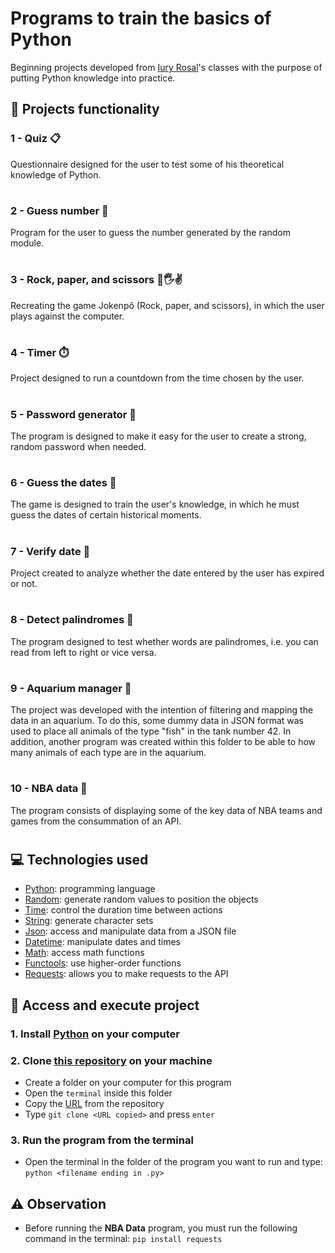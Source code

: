 # Programs to train the basics of Python
Beginning projects developed from [Iury Rosal](https://www.youtube.com/@IuryRosal)'s classes with the purpose of putting Python knowledge into practice.

## 🔨 Projects functionality

### 1 - Quiz 📋
Questionnaire designed for the user to test some of his theoretical knowledge of Python.

#

### 2 - Guess number 🔢
Program for the user to guess the number generated by the random module.

#

### 3 - Rock, paper, and scissors 👊🖐️✌
Recreating the game Jokenpô (Rock, paper, and scissors), in which the user plays against the computer.

#

### 4 - Timer ⏱️
Project designed to run a countdown from the time chosen by the user.

#

### 5 - Password generator 🔑
The program is designed to make it easy for the user to create a strong, random password when needed.

#

### 6 - Guess the dates 📅
The game is designed to train the user's knowledge, in which he must guess the dates of certain historical moments. 

#

### 7 - Verify date 📆
Project created to analyze whether the date entered by the user has expired or not.

#

### 8 - Detect palindromes 🔄
The program designed to test whether words are palindromes, i.e. you can read from left to right or vice versa.

#

### 9 - Aquarium manager 🐠
The project was developed with the intention of filtering and mapping the data in an aquarium. To do this, some dummy data in JSON format was used to place all animals of the type "fish" in the tank number 42. In addition, another program was created within this folder to be able to how many animals of each type are in the aquarium.

#

### 10 - NBA data 🏀
The program consists of displaying some of the key data of NBA teams and games from the consummation of an API.

#

## 💻 Technologies used 
* [Python](https://docs.python.org/pt-br/3/tutorial/): programming language
* [Random](https://docs.python.org/pt-br/3.7/library/random.html): generate random values to position the objects
* [Time](https://docs.python.org/pt-br/3/library/time.html): control the duration time between actions
* [String](https://docs.python.org/pt-br/3.9/library/string.html): generate character sets
* [Json](https://docs.python.org/pt-br/3/library/json.html): access and manipulate data from a JSON file
* [Datetime](https://docs.python.org/pt-br/3/library/datetime.html): manipulate dates and times
* [Math](https://docs.python.org/pt-br/3/library/math.html): access math functions
* [Functools](https://docs.python.org/pt-br/3/library/functools.html): use higher-order functions
* [Requests](https://requests.readthedocs.io/projects/pt/pt_BR/latest/user/quickstart.html): allows you to make requests to the API

## 📁 Access and execute project
### 1. Install [Python](https://www.python.org/downloads/) on your computer

### 2. Clone [this repository](https://github.com/ArturColen/Python-projects) on your machine
* Create a folder on your computer for this program
* Open the `terminal` inside this folder
* Copy the [URL](https://github.com/ArturColen/Python-projects.git) from the repository
* Type `git clone <URL copied>` and press `enter`

### 3. Run the program from the terminal
* Open the terminal in the folder of the program you want to run and type: `python <filename ending in .py>`

## ⚠️ Observation
* Before running the **NBA Data** program, you must run the following command in the terminal: `pip install requests`